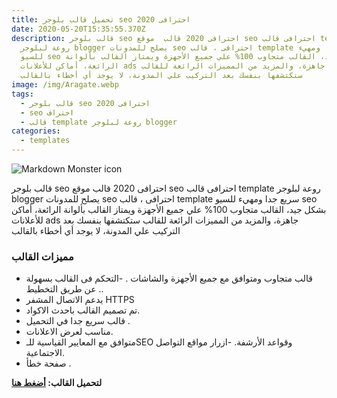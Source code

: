 ```yaml
---
title: تحميل قالب بلوجر seo احترافى 2020
date: 2020-05-20T15:35:55.370Z
description: قالب بلوجر seo احترافى 2020 قالب  موقع seo احترافى قالب template
  روعة لبلوجر blogger يصلح للمدونات seo احترافى ، قالب template سريع جدا ومهيء
  للسيو seo بشكل جيد، القالب متجاوب 100% علي جميع الأجهزة ويمتاز القالب بألوانة
  الرائعة، أماكن للأعلانات ads جاهزة، والمزيد من المميزات الرائعة للقالب
  ستكتشفها بنفسك بعد التركيب علي المدونة، لا يوجد أي أخطاء بالقالب
image: /img/Aragate.webp
tags:
  - قالب بلوجر seo احترافى 2020
  - seo احتراف
  - قالب template روعة لبلوجر blogger
categories:
  - templates
---
```

<img src="https://www.ashahada.com/wp-content/uploads/2020/03/Screenshot_2020-03-15-%D8%AA%D8%B9%D8%B1%D9%8A%D8%A8-KM-1024x709.png"
     alt="Markdown Monster icon" />  

قالب بلوجر seo احترافى 2020 قالب  موقع seo احترافى قالب template روعة لبلوجر blogger يصلح للمدونات seo احترافى ، قالب template سريع جدا ومهيء للسيو seo بشكل جيد، القالب متجاوب 100% علي جميع الأجهزة ويمتاز القالب بألوانة الرائعة، أماكن للأعلانات ads جاهزة، والمزيد من المميزات الرائعة للقالب ستكتشفها بنفسك بعد التركيب علي المدونة، لا يوجد أي أخطاء بالقالب

### مميزات القالب

* قالب متجاوب ومتوافق مع جميع الأجهزة والشاشات . -التحكم فى القالب بسهولة عن طريق التخطيط ..
* يدعم الاتصال المشفر HTTPS
* تم تصميم القالب باحدث الاكواد.
* قالب سريع جدا في التحميل .
* مناسب لعرض الاعلانات.
* متوافق مع المعايير القياسية للـSEO وقواعد الأرشفة. -ازرار مواقع التواصل الاجتماعية.
* صفحة خطأ .

**لتحميل القالب: [أضغط هنا](https://www.uploadship.com/07e1deab251a15a1)**